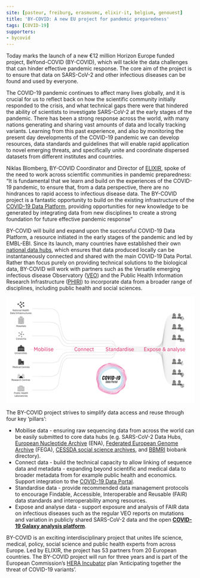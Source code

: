 ```yaml
---
site: [pasteur, freiburg, erasmusmc, elixir-it, belgium, genouest]
title: 'BY-COVID: A new EU project for pandemic preparedness'
tags: [COVID-19]
supporters:
- bycovid
---
```



Today marks the launch of a new €12 million Horizon Europe funded project, BeYond-COVID (BY-COVID), which will tackle the data challenges that can hinder effective pandemic response. The core aim of the project is to ensure that data on SARS-CoV-2 and other infectious diseases can be found and used by everyone.

The COVID-19 pandemic continues to affect many lives globally, and it is crucial for us to reflect back on how the scientific community initially responded to the crisis, and what technical gaps there were that hindered the ability of scientists to investigate SARS-CoV-2 at the early stages of the pandemic. There has been a strong response across the world, with many nations generating and sharing vast amounts of data and locally tracking variants. Learning from this past experience, and also by monitoring the present day developments of the COVID-19 pandemic we can develop resources, data standards and guidelines that will enable rapid application to novel emerging threats, and specifically unite and coordinate dispersed datasets from different institutes and countries.

Niklas Blomberg, BY-COVID Coordinator and Director of [ELIXIR](https://elixir-europe.org), spoke of the need to work across scientific communities in pandemic preparedness: “It is fundamental that we learn and build on the experiences of the COVID-19 pandemic, to ensure that, from a data perspective, there are no hindrances to rapid access to infectious disease data. The BY-COVID project is a fantastic opportunity to build on the existing infrastructure of the [COVID-19 Data Platform](https://www.covid19dataportal.org/the-european-covid-19-data-platform), providing opportunities for new knowledge to be generated by integrating data from new disciplines to create a strong foundation for future effective pandemic response” 

BY-COVID will build and expand upon the successful COVID-19 Data Platform, a resource initiated in the early stages of the pandemic and led by EMBL-EBI. Since its launch, many countries have established their own [national data hubs](https://www.covid19dataportal.org/data-hubs), which ensures that data produced locally can be instantaneously connected and shared with the main COVID-19 Data Portal.  Rather than focus purely on providing technical solutions to the biological data, BY-COVID will work with partners such as the Versatile emerging infectious disease Observatory ([VEO](https://www.veo-europe.eu)) and the Public Health Information Research Infrastructure ([PHIRI](https://www.phiri.eu)) to incorporate data from a broader range of disciplines, including public health and social sciences.   

![Overall BY-COVID concept](/assets/media/BYCOVID_overallconcept.png)

The BY-COVID project strives to simplify data access and reuse through four key ‘pillars’:
 
* Mobilise data - ensuring raw sequencing data from across the world can be easily submitted to core data hubs (e.g. SARS-CoV-2 Data Hubs, [European Nucleotide Archive](https://www.ebi.ac.uk/ena/browser/home) (ENA), [Federated European Genome Archive](https://ega-archive.org/) (FEGA), [CESSDA social science archives](https://datacatalogue.cessda.eu/), and [BBMRI](https://www.bbmri-eric.eu/services/directory/) biobank directory).
* Connect data - build the technical capacity to allow linking of sequence data and metadata - expanding beyond scientific and medical data to broader metadata from for example public health and economics. Support integration to the [COVID-19 Data Portal](https://www.covid19dataportal.org). 
* Standardise data - provide recommended data management protocols to encourage Findable, Accessible, Interoperable and Reusable (FAIR) data standards and interoperability among resources. 
* Expose and analyse data - support exposure and analysis of FAIR data on infectious diseases such as the regular VEO reports on mutations and variation in publicly shared SARS-CoV-2 data and the open [__COVID-19 Galaxy analysis platform__](https://covid19.galaxyproject.org/).  

BY-COVID is an exciting interdisciplinary project that unites life science, medical, policy, social science and public health experts from across Europe. Led by ELIXIR, the project has 53 partners from 20 European countries. The BY-COVID project will run for three years and is part of the European Commission’s [HERA Incubator](https://ec.europa.eu/info/sites/default/files/communication-hera-incubator-anticipating-threat-covid-19-variants_en.pdf) plan ‘Anticipating together the threat of COVID-19 variants’.


